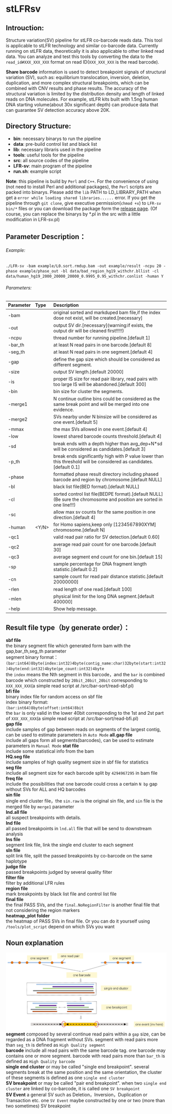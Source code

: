 # stLFRsv
## Introuction:
Structure variation(SV) pipeline for stLFR co-barcode reads data.
This tool is applicable to stLFR technology and similar co-barcode data. Currently running on stLFR data, theoretically it is also applicable to other linked read data. You can analyze and test this tools by converting the data to the `read_id#XXX_XXX_XXX` format on read ID(`XXX_XXX_XXX` is the read barcode).

**Share barcode** information is used to detect breakpoint signals of structural variation (SV), such as: equilibrium translocation, inversion, deletion, duplication, and more complex structural breakpoints, which can be combined with CNV results and phase results. The accuracy of the structural variation is limited by the distribution density and length of linked reads on DNA molecules. For example, stLFR kits built with 1.5ng human DNA starting volume(about 30x significant depth) can produce data that can guarantee SV detection accuracy above 20K.

## Directory Structure:

* **bin**: necessary binarys to run the pipeline
* **data**: pre-build control list and black list
* **lib**: necessary libraris used in the pipeline
* **tools**: useful tools for the pipeline
* **src**: all source codes of the pipeline
* **LFR-sv**: main program of the pipeline 
* **run.sh**: example script

**Note**: this pipeline is build by `Perl` and `C++`. For the convenience of using (not need to install Perl and additional packages), the `Perl` scripts are packed into binarys. Please add the `lib` PATH to LD_LIBRARY_PATH when get a `error while loading shared libraries......` error. If you get the pipeline through `git clone`, give executive permission(`chmod +x`) to `LFR-sv bin/*` files or you can download the package form the [release page](https://github.com/BGI-biotools/stLFRsv/releases).
(Of course, you can replace the binarys by *.pl in the src with a little modification in LFR-sv.pl)


## Parameter Description：
###### Example:
```
./LFR-sv -bam example/L0.sort.rmdup.bam -out example/result -ncpu 20 -phase example/phase_out -bl data/bad_region_hg19_withchr.bllist -cl data/human_hg19_2000_20000_20000_0.9995_0.95_withchr.conlist -human Y
```
###### Parameters:
|  Parameter  |  Type | Description   |
| :------------ | :------------ | :------------ |
|-bam |<string> |  original sorted and markduped bam file,if the index dose not exist, will be created.\[necessary\]|
|-out |<string> |  output SV dir.\[necessary\](warning:if exists, the output dir will be cleaned first!!!!!)|
|-ncpu |<int>  |   thread number for running pipeline.[default 1]|
|-bar_th |<int> |at least N read pairs in one barcode.[default 8]|
|-seg_th| <int> |at least N read pairs in one segment.[default 4]|
|-gap |<int> |define the gap size which should be considered as different segment.|
|-size |<int>| output SV length.[default 20000]|
|-is |<int> |proper IS size for read pair library, read pairs with too large IS will be abandoned.[default 300]|
|-bin |<int>| bin size for cluster the segments.|
|-merge1 |<int>| N continue outline bins could be considered as the same break point and will be merged into one evidence.|
|-merge2 |<int>| SVs nearby under N binsize will be considered as one event.[default 5]|
|-mmax |<int> |the max SVs allowed in one event.[default 4]|
|-low |<int>|lowest shared barcode counts threshold.[default 4]|
|-sd |<int>| break ends with a depth higher than avg_dep+N*sd will be considered as candidates.[default 3]|
|-p_th |<float> |break ends significantly high with P value lower than this threshold will be considered as candidates.[default 0.1]|
|-phase |<string> |formatted phase result directory including phased barcode and region by chromosome.[default NULL]|
|-bl| <string> |black list file(BED format).[default NULL]|
|-cl| <string>| sorted control list file(BEDPE format).\[default NULL\](Be sure the chromosome and position are sorted in one line!!!)|
|-sc |<int>| allow max sv counts for the same position in one direction.[default 4]|
|-human| <Y/N>| for Homo sapiens,keep only [1234567890XYM] chromosome.[default N]|
|-qc1| <float>| valid read pair ratio for SV detection.[default 0.60]|
|-qc2 |<float>| average read pair count for one barcode.[default 30]|
|-qc3 |<float>| average segment end count for one bin.[default 15]|
|-sp |<float>| sample percentage for DNA fragment length statistic.[default 0.2]|
|-cn| <int> |sample count for read pair distance statistic.[default 20000000]|
|-rlen| <int> |read length of one read.[default 100]|
|-mlen |<int>| physical limit for the long DNA segment.[default 400000]|
|-help| |Show help message.|

## Result file type（by generate order）：
**sbf file**  
the binary segment file which generated form bam with the gap,bar_th,seg_th parameter  
segment binary format：  
`(bar:int64)8byte(index:int32)4byte(contig_name:char)32byte(start:int32)4byte(end:int32)4byte(pe_count:int32)4byte`  
the `index` means the Nth segment in this barcode，and the `bar` is combined barcode which constructed by `20bit_20bit_20bit` corresponding to `XXX_XXX_XXX`(a simple read script at /src/bar-sort/read-sbf.pl)  
**bfi file**  
binary index file for random access on sbf file  
index binary format:  
`(bar:int64)8byte(offset:int64)8bit`  
the `bar` is only valid in the lower 40bit corresponding to the 1st and 2st part of `XXX_XXX_XXX`(a simple read script at /src/bar-sort/read-bfi.pl)  
**gap file**  
include samples of gap between reads on segments of the largest contig, can be used to estimate parameters in `Auto Mode` 
**all.gap file**  
include all gaps form all segments(barcodes), can be used to estimate parameters in `Manual Mode` 
**stat file**  
include some statistical info from the bam   
**HQ.seg file**  
include samples of high quality segment size in sbf file for statistics   
**seg file**  
include all segment size for each barcode split by `4294967295` in bam file   
**freq file**  
include the possibilities that one barcode could cross a certain `N bp` gap without SVs for ALL and HQ barcodes   
**sin file**  
single end cluster file，the `sin.raw` is the original sin file, and `sin` file is the merged file by `merge1` parameter  
**lnd.all file**  
all suspect breakpoints with details.  
**lnd file**  
all passed breakpoints in `lnd.all` file that will be send to downstream analysis  
**lns file**  
segment link file, link the single end cluster to each segment  
**sln file**  
split link file, split the passed breakpoints by co-barcode on the same haplotype  
**judge file**  
passed breakpoints judged by several quality filter   
**filter file**  
filter by additional LFR rules   
**region file**  
mark breakpoints by black list file and control list file  
**final file**  
the final PASS SVs, and the `final.NoRegionFilter` is another final file that not considering the region markers  
**heatmap_plot folder**  
the heatmap of PASS SVs in final file. Or you can do it yourself using `/tools/plot_script` depend on which SVs you want  

## Noun explanation
![](https://github.com/BGI-biotools/stLFRsv/blob/master/graph/Fig1.png)
**segment** 
composed by several continue read pairs within a `gap` size, can be regarded as a DNA fragment without SVs. segment with read pairs more than `seg_th` is defined as `High Quality segment`   
**barcode**
include all read pairs with the same barcode tag. one barcode may contains one or more segment. barcode with read pairs more than `bar_th` is defined as `High Quality barcode`   
**single end cluster**
or may be called "single end breakpoint". several segments break at the same position and the same orientation, the cluster of these segments is defined as one `single end cluster`   
**SV breakpoint**
or may be called "pair end breakpoint". when two `single end cluster` are linked by co-barcode, it is called one `SV breakpoint`   
**SV Event**
a general SV such as Deletion，Inversion，Duplication or Transaction etc. one `SV Event` maybe constructed by one or two (more than two sometimes) SV breakpoint   